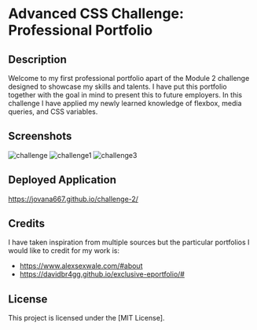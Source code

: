 # Advanced CSS Challenge: Professional Portfolio

## Description

Welcome to my first professional portfolio apart of the Module 2 challenge designed to showcase my skills and talents. I have put this portfolio together with the goal in mind to present this to future employers.
In this challenge I have applied my newly learned knowledge of flexbox, media queries, and CSS variables. 

## Screenshots 

![challenge](https://github.com/Jovana667/challenge-2/assets/114545493/7bd9ed1c-326f-4bd4-a2e2-d82e40400b87)
![challenge1](https://github.com/Jovana667/challenge-2/assets/114545493/563257f8-d147-4eff-97fb-a753f830c06e)
![challenge3](https://github.com/Jovana667/challenge-2/assets/114545493/7d752a0d-aa6b-4aca-b604-87e5a80eacaf)

## Deployed Application

https://jovana667.github.io/challenge-2/

## Credits

I have taken inspiration from multiple sources but the particular portfolios I would like to credit for my work is:

- https://www.alexsexwale.com/#about
- https://davidbr4gg.github.io/exclusive-eportfolio/#

## License

This project is licensed under the [MIT License].
